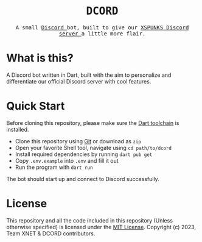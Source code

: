 <h1 align="center">
    <samp> DCORD </samp>
</h1>

<p align="center">
    <samp> A small <a href="https://discord.com/"> Discord </a> bot, built to give our <a href="https://discord.gg/uhr2XT8dGu"> XSPUNKS Discord server </a> a little more flair. </samp>
</p>

# What is this? #

A Discord bot written in Dart, built with the aim to personalize and differentiate our official Discord server with cool features.

# Quick Start #

Before cloning this repository, please make sure the [Dart toolchain](https://dart.dev/get-dart) is installed.

 - Clone this repository using [Git](https://git-scm.com/) or download as `zip`
 - Open your favorite Shell tool, navigate using `cd path/to/dcord`
 - Install required dependencies by running `dart pub get`
 - Copy `.env.example` into `.env` and fill it out
 - Run the program with `dart run`

The bot should start up and connect to Discord successfully.

# License #

This repository and all the code included in this repository (Unless otherwise specified) is licensed under the [MIT License](/LICENSE). Copyright (c) 2023, Team XNET & DCORD contributors.
